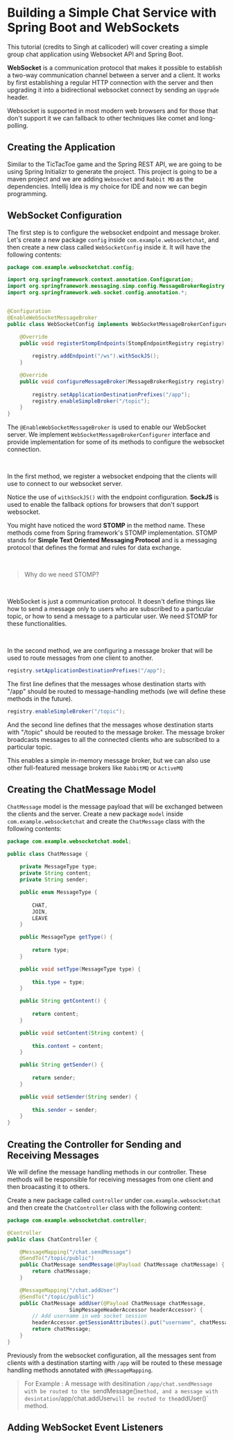 # Building a Simple Chat Service with Spring Boot and WebSockets

This tutorial (credits to Singh at callicoder) will cover creating a simple group chat application 
using Websocket API and Spring Boot. 


**WebSocket** is a communication protocol that makes it possible to establish a two-way communication
channel between a server and a client. It works by first establishing a regular HTTP connection 
with the server and then upgrading it into a bidirectional websocket connect by sending an `Upgrade`
header. 


Websocket is supported in most modern web browsers and for those that don't support it we can fallback
to other techniques like comet and long-polling. 



## Creating the Application 

Similar to the TicTacToe game and the Spring REST API, we are going to be using Spring Initializr to
generate the project. This project is going to be a maven project and we are adding `Websocket` and 
`Rabbit MD` as the dependencies. Intellij Idea is my choice for IDE and now we can begin programming. 



## WebSocket Configuration 

The first step is to configure the websocket endpoint and message broker. Let's create a new package 
`config` inside `com.example.websocketchat`, and then create a new class called `WebSocketConfig`
inside it. It will have the following contents: 

```java 
package com.example.websocketchat.config; 

import org.springframework.context.annotation.Configuration; 
import org.springframework.messaging.simp.config.MessageBrokerRegistry; 
import org.springframework.web.socket.config.annotation.*; 


@Configuration 
@EnableWebSocketMessageBroker 
public class WebSocketConfig implements WebSocketMessageBrokerConfigurer { 

	@Override
	public void registerStompEndpoints(StompEndpointRegistry registry) {
		
		registry.addEndpoint("/ws").withSockJS();
	}

	@Override
	public void configureMessageBroker(MessageBrokerRegistry registry) {
		
		registry.setApplicationDestinationPrefixes("/app");
		registry.enableSimpleBroker("/topic");
	}
}
```

The `@EnableWebSocketMessageBroker` is used to enable our WebSocket server. We implement 
`WebSocketMessageBrokerConfigurer` interface and provide implementation for some of its methods to 
configure the websocket connection. 

<br> 

In the first method, we register a websocket endpoing that the clients will use to connect to our 
websocket server. 

Notice the use of `withSockJS()` with the endpoint configuration. **SockJS** is used to enable the 
fallback options for browsers that don't support websocket. 


You might have noticed the word **STOMP** in the method name. These methods come from Spring 
framework's STOMP implementation. STOMP stands for **Simple Text Oriented Messaging Protocol** and is 
a messaging protocol that defines the format and rules for data exchange. 

<br>

> Why do we need STOMP? 

<br>

WebSocket is just a communication protocol. It doesn't define things like how to send a message only to
users who are subscribed to a particular topic, or how to send a message to a particular user. We need
STOMP for these functionalities. 


<br> 

In the second method, we are configuring a message broker that will be used to route messages from 
one client to another. 


```java
registry.setApplicationDestinationPrefixes("/app");
```

The first line defines that the messages whose destination starts with "/app" should be routed to 
message-handling methods (we will define these methods in the future). 


```java
registry.enableSimpleBroker("/topic");
```

And the second line defines that the messages whose destination starts with "/topic" should be 
reouted to the message broker. The message broker broadcasts messages to all the connected clients
who are subscribed to a particular topic. 


This enables a simple in-memory message broker, but we can also use other full-featured message brokers
like `RabbitMQ` or `ActiveMQ`



## Creating the ChatMessage Model 


`ChatMessage` model is the message payload that will be exchanged between the clients and the server. 
Create a new package `model` inside `com.example.websocketchat` and create the `ChatMessage` class with
the following contents: 


```java
package com.example.websocketchat.model;

public class ChatMessage {
	
	private MessageType type;
	private String content; 
	private String sender; 

	public enum MessageType {
		
		CHAT, 
		JOIN,
		LEAVE
	}

	public MessageType getType() {
		
		return type;
	}

	public void setType(MessageType type) {
		
		this.type = type;
	}

	public String getContent() {
		
		return content;
	}

	public void setContent(String content) {
		
		this.content = content; 
	}

	public String getSender() {
		
		return sender;
	}

	public void setSender(String sender) {
		
		this.sender = sender;
	}
}
```



## Creating the Controller for Sending and Receiving Messages 

We will define the message handling methods in our controller. These methods will be responsible for
receiving messages from one client and then broacasting it to others. 

Create a new package called `controller` under `com.example.websocketchat` and then create the 
`ChatController` class with the following content: 



```java 
package com.example.websocketchat.controller; 

@Controller 
public class ChatController {

	@MessageMapping("/chat.sendMessage")
	@SendTo("/topic/public")
	public ChatMessage sendMessage(@Payload ChatMessage chatMessage) {
		return chatMessage;
	}

	@MessageMapping("/chat.addUser")
	@SendTo("/topic/public")
	public ChatMessage addUser(@Payload ChatMessage chatMessage, 
					SimpMessageHeaderAccessor headerAccessor) {
		// Add username in web socket session
		headerAccessor.getSessionAttributes().put("username", chatMessage.getSender());
		return chatMessage;
	}
}
```


Previously from the websocket configuration, all the messages sent from clients with a destination 
starting with `/app` will be routed to these message handling methods annotated with `@MessageMapping`.



> For Example : 
> A message with desitination `/app/chat.sendMessage with be routed to the `sendMessage()` method, and
> a message with desintation `/app/chat.addUser` will be routed to the `addUser()` method. 


## Adding WebSocket Event Listeners 












